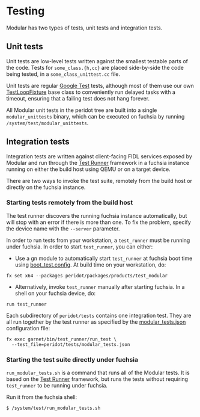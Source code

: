 # Testing

Modular has two types of tests, unit tests and integration tests.

## Unit tests

Unit tests are low-level tests written against the smallest testable parts of
the code. Tests for `some_class.{h,cc}` are placed side-by-side the code being
tested, in a `some_class_unittest.cc` file.

Unit tests are regular [Google Test] tests, although most of them use our own
[TestLoopFixture] base class to conveniently run delayed tasks with a
timeout, ensuring that a failing test does not hang forever.

All Modular unit tests in the peridot tree are built into a single
`modular_unittests` binary, which can be executed on fuchsia by running
`/system/test/modular_unittests`.

## Integration tests

Integration tests are written against client-facing FIDL services exposed by
Modular and run through the [Test Runner] framework in a fuchsia instance
running on either the build host using QEMU or on a target device.

There are two ways to invoke the test suite, remotely from the build host or
directly on the fuchsia instance.

### Starting tests remotely from the build host

The test runner discovers the running fuchsia instance automatically, but will
stop with an error if there is more than one. To fix the problem, specify the
device name with the `--server` parameter.

In order to run tests from your workstation, a `test_runner` must be running
under fuchsia. In order to start `test_runner`, you can either:

* Use a gn module to automatically start `test_runner` at fuchsia boot
  time using [boot_test.config](boot_test.config). At build time on your
  workstation, do:

```
fx set x64 --packages peridot/packages/products/test_modular
```

* Alternatively, invoke `test_runner` manually after starting fuchsia. In a
  shell on your fuchsia device, do:

```
run test_runner
```

Each subdirectory of `peridot/tests` contains one integration test. They
are all run together by the test runner as specified by the
[modular_tests.json](modular_tests.json) configuration file:

```
fx exec garnet/bin/test_runner/run_test \
  --test_file=peridot/tests/modular_tests.json
```

### Starting the test suite directly under fuchsia

`run_modular_tests.sh` is a command that runs all of the Modular tests. It is
based on the [Test Runner] framework, but runs the tests without requiring
`test_runner` to be running under fuchsia.

Run it from the fuchsia shell:

```
$ /system/test/run_modular_tests.sh
```


[Test Runner]: https://fuchsia.googlesource.com/test_runner/ "Test Runner"
[Google Test]: https://github.com/google/googletest "Google Test"
[TestLoopFixture]: ../lib/gtest/test_loop_fixture.h
